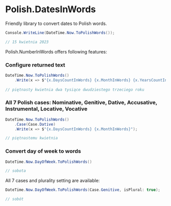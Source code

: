 # Polish.DatesInWords
Friendly library to convert dates to Polish words. 

```cs
Console.WriteLine(DateTime.Now.ToPolishWords());

// 15 kwietnia 2023
```

Polish.NumberInWords offers following features:

### Configure returned text

```cs
DateTime.Now.ToPolishWords()
    .Write(x => $"{x.DaysCountInWords} {x.MonthInWords} {x.YearsCountInWords} {x.YearsInWords}");
    
// piętnasty kwietnia dwa tysiące dwudziestego trzeciego roku
```

### All 7 Polish cases: Nominative, Genitive, Dative, Accusative, Instrumental, Locative, Vocative

```cs
DateTime.Now.ToPolishWords()
    .Case(Case.Dative)
    .Write(x => $"{x.DaysCountInWords} {x.MonthInWords}");

// piętnastemu kwietnia
```

### Convert day of week to words
```cs
DateTime.Now.DayOfWeek.ToPolishWords()

// sobota
```

All 7 cases and plurality setting are available:
```cs
DateTime.Now.DayOfWeek.ToPolishWords(Case.Genitive, isPlural: true);

// sobót
```
